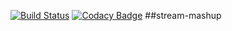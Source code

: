 [![Build Status](https://travis-ci.org/haffla/stream-mashup.svg?branch=master)](https://travis-ci.org/haffla/stream-mashup)
[![Codacy Badge](https://api.codacy.com/project/badge/grade/9929064cb5a64dcfa343de348204f8fe)](https://www.codacy.com/app/jakobpupke_2054/stream-mashup)
##stream-mashup

